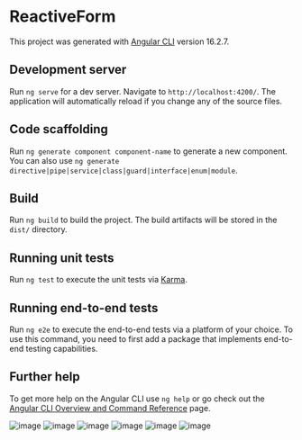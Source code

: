 # ReactiveForm

This project was generated with [Angular CLI](https://github.com/angular/angular-cli) version 16.2.7.

## Development server

Run `ng serve` for a dev server. Navigate to `http://localhost:4200/`. The application will automatically reload if you change any of the source files.

## Code scaffolding

Run `ng generate component component-name` to generate a new component. You can also use `ng generate directive|pipe|service|class|guard|interface|enum|module`.

## Build

Run `ng build` to build the project. The build artifacts will be stored in the `dist/` directory.

## Running unit tests

Run `ng test` to execute the unit tests via [Karma](https://karma-runner.github.io).

## Running end-to-end tests

Run `ng e2e` to execute the end-to-end tests via a platform of your choice. To use this command, you need to first add a package that implements end-to-end testing capabilities.

## Further help

To get more help on the Angular CLI use `ng help` or go check out the [Angular CLI Overview and Command Reference](https://angular.io/cli) page.

![image](https://github.com/rsa3698/Angular-Reactive-Forms/assets/102802999/418038f6-d461-40d9-82db-a26a87c9756c)
![image](https://github.com/rsa3698/Angular-Reactive-Forms/assets/102802999/6bcc4c4b-d9b0-4a84-9608-48392cf5d7df)
![image](https://github.com/rsa3698/Angular-Reactive-Forms/assets/102802999/2901bf36-fffc-4fe4-98b5-18f2ab358d0b)
![image](https://github.com/rsa3698/Angular-Reactive-Forms/assets/102802999/2e70e154-fdfd-4858-a5ac-8fb2ad896e1f)
![image](https://github.com/rsa3698/Angular-Reactive-Forms/assets/102802999/38dba859-3529-4228-a504-aaf1ef9cef56)
![image](https://github.com/rsa3698/Angular-Reactive-Forms/assets/102802999/69a53536-b44b-44a3-84f7-9193b26dd56e)





